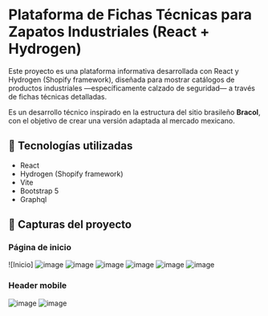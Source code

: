 # Plataforma de Fichas Técnicas para Zapatos Industriales (React + Hydrogen)

Este proyecto es una plataforma informativa desarrollada con React y Hydrogen (Shopify framework), diseñada para mostrar catálogos de productos industriales —específicamente calzado de seguridad— a través de fichas técnicas detalladas. 

Es un desarrollo técnico inspirado en la estructura del sitio brasileño **Bracol**, con el objetivo de crear una versión adaptada al mercado mexicano.

## 🚀 Tecnologías utilizadas

- React
- Hydrogen (Shopify framework)
- Vite
- Bootstrap 5
- Graphql

## 📸 Capturas del proyecto

### Página de inicio

![Inicio] ![image](https://github.com/user-attachments/assets/829734ac-c1f5-4758-a080-ab6a7ceb54ab)
![image](https://github.com/user-attachments/assets/86455817-a405-45cc-bcf9-c6f7b5c9b1a1)
![image](https://github.com/user-attachments/assets/f3b991cf-dc03-4970-81a8-a11f2b9c0581)
![image](https://github.com/user-attachments/assets/608bb508-d3fe-4723-92ab-368808b2c259)
![image](https://github.com/user-attachments/assets/a521c699-b803-4af9-8989-c3a18ea3bb7d)
![image](https://github.com/user-attachments/assets/5705792a-7f4a-4247-b71d-82595b7d33e7)

### Header mobile

![image](https://github.com/user-attachments/assets/53bf1433-ed28-4f57-af49-105f8f4a9d87)
![image](https://github.com/user-attachments/assets/753b0a57-1574-4f6f-8c03-df18ea3f00d6)





